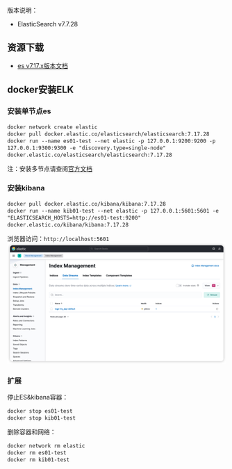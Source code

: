 
版本说明：
- ElasticSearch v7.7.28

## 资源下载
- [es v7.17.x版本文档](https://www.elastic.co/guide/en/elasticsearch/reference/7.17/getting-started.html)

## docker安装ELK
### 安装单节点es
```shell
docker network create elastic
docker pull docker.elastic.co/elasticsearch/elasticsearch:7.17.28
docker run --name es01-test --net elastic -p 127.0.0.1:9200:9200 -p 127.0.0.1:9300:9300 -e "discovery.type=single-node" docker.elastic.co/elasticsearch/elasticsearch:7.17.28
```
注：安装多节点请查阅[官方文档](https://www.elastic.co/guide/en/elasticsearch/reference/7.17/docker.html)
### 安装kibana
```shell
docker pull docker.elastic.co/kibana/kibana:7.17.28
docker run --name kib01-test --net elastic -p 127.0.0.1:5601:5601 -e "ELASTICSEARCH_HOSTS=http://es01-test:9200" docker.elastic.co/kibana/kibana:7.17.28
```
浏览器访问：`http://localhost:5601`
![img.png](img.png)
### 扩展
停止ES&kibana容器：
```shell
docker stop es01-test
docker stop kib01-test
```
删除容器和网络：
```shell
docker network rm elastic
docker rm es01-test
docker rm kib01-test
```

